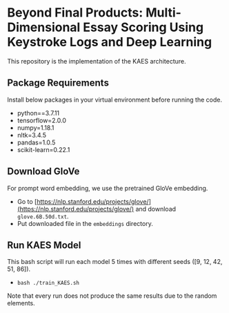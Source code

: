 # Beyond Final Products: Multi-Dimensional Essay Scoring Using Keystroke Logs and Deep Learning

This repository is the implementation of the KAES architecture.

## Package Requirements

Install below packages in your virtual environment before running the code.
- python==3.7.11
- tensorflow=2.0.0
- numpy=1.18.1
- nltk=3.4.5
- pandas=1.0.5
- scikit-learn=0.22.1

## Download GloVe

For prompt word embedding, we use the pretrained GloVe embedding.
- Go to [https://nlp.stanford.edu/projects/glove/](https://nlp.stanford.edu/projects/glove/) and download `glove.6B.50d.txt`.
- Put downloaded file in the `embeddings` directory.

## Run KAES Model
This bash script will run each model 5 times with different seeds ([9, 12, 42, 51, 86]).
- `bash ./train_KAES.sh`

Note that every run does not produce the same results due to the random elements.

